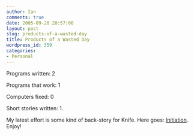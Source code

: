 ```yaml
---
author: Ian
comments: true
date: 2005-09-20 20:57:00
layout: post
slug: products-of-a-wasted-day
title: Products of a Wasted Day
wordpress_id: 359
categories:
- Personal
---
```


Programs written: 2  

Programs that work: 1  

Computers fixed: 0  

Short stories written: 1.  

My latest effort is some kind of back-story for Knife.  Here goes: <a href="http://ianrenton.com/fiction/initiation">Initiation</a>.  Enjoy!  


